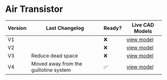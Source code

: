 # Air Transistor

| Version | Last Changelog | Ready? | Live CAD Models |
| ------- | -------------- | ------ | --------------- |
| V1 |  | ❌ | [view model](https://a360.co/2IS0x3U)
| V2 |  | ❌ | [view model](https://a360.co/2Unrwtp)
| V3 | Reduce dead space | ❌ | [view model](https://a360.co/3do5uzk)
| V4 | Moved away from the guillotine system | ✅ | [view model](https://a360.co/2wy4eZX)

